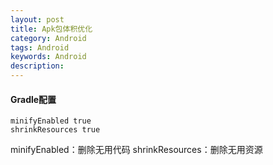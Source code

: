 ```yaml
---
layout: post
title: Apk包体积优化
category: Android
tags: Android
keywords: Android
description: 
---
```





#### Gradle配置

    minifyEnabled true
    shrinkResources true

minifyEnabled：删除无用代码
shrinkResources：删除无用资源